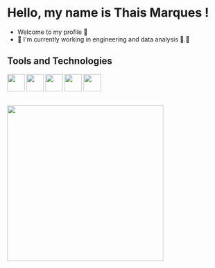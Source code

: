 # Hello, my name is Thais Marques ! 
- Welcome to my profile 👋
- 🔭 I'm currently working in engineering and data analysis 🎲.🎲

## Tools and Technologies

<img loading="lazy" src="https://cdn.jsdelivr.net/gh/devicons/devicon@latest/icons/javascript/javascript-original.svg" width="40" height="40"/> <img loading="lazy" src="https://cdn.jsdelivr.net/gh/devicons/devicon@latest/icons/linux/linux-original.svg" width="40" height="40"/> <img loading="lazy" src="https://cdn.jsdelivr.net/gh/devicons/devicon@latest/icons/mongodb/mongodb-original-wordmark.svg" width="40" height="40"/> <img loading="lazy" src="https://cdn.jsdelivr.net/gh/devicons/devicon@latest/icons/postgresql/postgresql-original-wordmark.svg" width="40" height="40"/> <img loading="lazy" src="https://cdn.jsdelivr.net/gh/devicons/devicon@latest/icons/python/python-original-wordmark.svg" width="40" height="40"/>   

##
<div>
<a href="https://github.com/thaismarques624">
<img loading="lazy" height="360em" src="https://github-readme-stats.vercel.app/api/top-langs/?username=thaismarques624&layout=compact&langs_count=7&theme=dracula"/>
</div>



          

          


          
          
